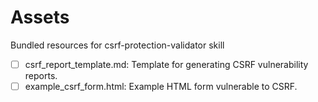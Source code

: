 # Assets

Bundled resources for csrf-protection-validator skill

- [ ] csrf_report_template.md: Template for generating CSRF vulnerability reports.
- [ ] example_csrf_form.html: Example HTML form vulnerable to CSRF.

